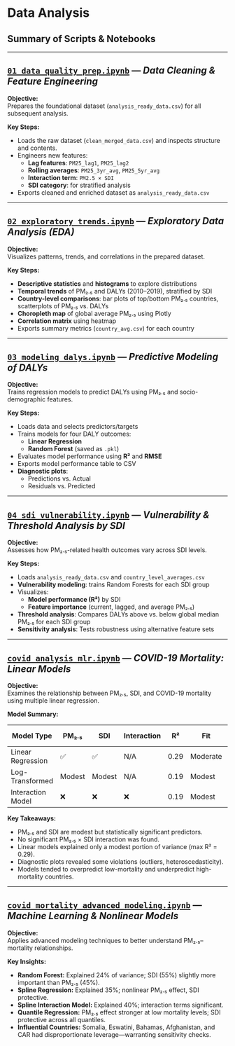 # Data Analysis

## Summary of Scripts & Notebooks

---

## [`01_data_quality_prep.ipynb`](../4_data_analysis/pm25_health_impact_analysis/01_data_quality_prep.ipynb) — *Data Cleaning & Feature Engineering*

**Objective:**  
Prepares the foundational dataset (`analysis_ready_data.csv`) for all subsequent
analysis.

**Key Steps:**

- Loads the raw dataset (`clean_merged_data.csv`) and inspects structure and contents.
- Engineers new features:
  - **Lag features**: `PM25_lag1`, `PM25_lag2`
  - **Rolling averages**: `PM25_3yr_avg`, `PM25_5yr_avg`
  - **Interaction term**: `PM2.5 × SDI`
  - **SDI category**: for stratified analysis
- Exports cleaned and enriched dataset as `analysis_ready_data.csv`

---

## [`02_exploratory_trends.ipynb`](../4_data_analysis/pm25_health_impact_analysis/02_exploratory_trends.ipynb) — *Exploratory Data Analysis (EDA)*

**Objective:**  
Visualizes patterns, trends, and correlations in the prepared dataset.

**Key Steps:**

- **Descriptive statistics** and **histograms** to explore distributions
- **Temporal trends** of PM₂.₅ and DALYs (2010–2019), stratified by SDI
- **Country-level comparisons**: bar plots of top/bottom PM₂.₅ countries,
scatterplots of PM₂.₅ vs. DALYs
- **Choropleth map** of global average PM₂.₅ using Plotly
- **Correlation matrix** using heatmap
- Exports summary metrics (`country_avg.csv`) for each country

---

## [`03_modeling_dalys.ipynb`](../4_data_analysis/pm25_health_impact_analysis/03_modeling_dalys.ipynb) — *Predictive Modeling of DALYs*

**Objective:**  
Trains regression models to predict DALYs using PM₂.₅ and socio-demographic features.

**Key Steps:**

- Loads data and selects predictors/targets
- Trains models for four DALY outcomes:
  - **Linear Regression**
  - **Random Forest** (saved as `.pkl`)
- Evaluates model performance using **R²** and **RMSE**
- Exports model performance table to CSV
- **Diagnostic plots**:
  - Predictions vs. Actual
  - Residuals vs. Predicted

---

## [`04_sdi_vulnerability.ipynb`](../4_data_analysis/pm25_health_impact_analysis/04_sdi_vulnerability.ipynb) — *Vulnerability & Threshold Analysis by SDI*

**Objective:**  
Assesses how PM₂.₅-related health outcomes vary across SDI levels.

**Key Steps:**

- Loads `analysis_ready_data.csv` and `country_level_averages.csv`
- **Vulnerability modeling**: trains Random Forests for each SDI group
- Visualizes:
  - **Model performance (R²)** by SDI
  - **Feature importance** (current, lagged, and average PM₂.₅)
- **Threshold analysis**: Compares DALYs above vs. below global median PM₂.₅ for
each SDI group
- **Sensitivity analysis**: Tests robustness using alternative feature sets

---

## [`covid_analysis_mlr.ipynb`](../4_data_analysis/pm25_covid_mortality/covid_analysis_mlr.ipynb) — *COVID-19 Mortality: Linear Models*

**Objective:**  
Examines the relationship between PM₂.₅, SDI, and COVID-19 mortality using
multiple linear regression.

**Model Summary:**

| Model Type             | PM₂.₅ | SDI  | Interaction| R²  | Fit  | Assumptions Met|
|-------------------------|--------|------|-------------|------|--------|------------------|
| Linear Regression       | ✅     | ✅   | N/A         | 0.29 | Moderate| Partial|
| Log-Transformed         | Modest | Modest | N/A       | 0.19 | Modest  | Partial|
| Interaction Model       | ❌     | ❌   | ❌          | 0.19 | Modest | Partial|

**Key Takeaways:**

- PM₂.₅ and SDI are modest but statistically significant predictors.
- No significant PM₂.₅ × SDI interaction was found.
- Linear models explained only a modest portion of variance (max R² = 0.29).
- Diagnostic plots revealed some violations (outliers, heteroscedasticity).
- Models tended to overpredict low-mortality and underpredict high-mortality countries.

---

## [`covid_mortality_advanced_modeling.ipynb`](../4_data_analysis/pm25_covid_mortality/covid_mortality_advanced_modeling.ipynb) — *Machine Learning & Nonlinear Models*

**Objective:**  
Applies advanced modeling techniques to better understand PM₂.₅–mortality relationships.

**Key Insights:**

- **Random Forest:** Explained 24% of variance; SDI (55%) slightly more
important than PM₂.₅ (45%).
- **Spline Regression:** Explained 35%; nonlinear PM₂.₅ effect, SDI protective.
- **Spline Interaction Model:** Explained 40%; interaction terms significant.
- **Quantile Regression:** PM₂.₅ effect stronger at low mortality levels; SDI
protective across all quantiles.
- **Influential Countries:** Somalia, Eswatini, Bahamas, Afghanistan, and CAR had
disproportionate leverage—warranting sensitivity checks.
